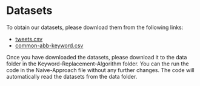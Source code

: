 # Datasets

To obtain our datasets, please download them from the following links:

- [tweets.csv](https://drive.google.com/file/d/1IWGORYZsUdT4tLhngU_JhC_ym4otKJyL/view)
- [common-abb-keyword.csv](https://drive.google.com/file/d/1QIMpB_d6KXYxytjOy9f9IaNK0gAQGduW/view?usp=sharing)

Once you have downloaded the datasets, please download it to the data folder in the Keyword-Replacement-Algorithm folder. You can the run the code in the Naive-Approach file without any further changes. The code will automatically read the datasets from the data folder.

